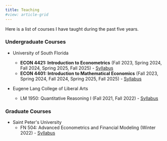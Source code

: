 ```yaml
---
title: Teaching
#view: article-grid
---
```


Here is a list of courses I have taught during the past five years.

### Undergraduate Courses
* University of South Florida
    * **ECON 4421: Introduction to Econometrics** (Fall 2023, Spring 2024, Fall 2024, Spring 2025, Fall 2025) - [Syllabus](/syllabi/ECO4421_syllabus_fall2025.pdf)
    * **ECON 4401: Introduction to Mathematical Economics** (Fall 2023, Spring 2024, Fall 2024, Spring 2025, Fall 2025) - [Syllabus](/syllabi/ECO4401_syllabus_f25.pdf)

* Eugene Lang College of Liberal Arts
    * LM 1950: Quantitative Reasoning I (Fall 2021, Fall 2022) - [Syllabus](/syllabi/LM1950_syllabus_fall2022.pdf)

### Graduate Courses
* Saint Peter's University
    * FN 504: Advanced Econometrics and Financial Modeling (Winter 2022) - [Syllabus](/syllabi/FN504_syllabus_winter2022.pdf)

